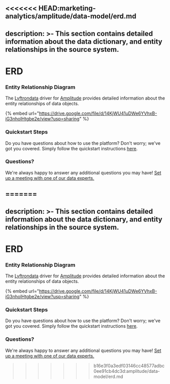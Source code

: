 <<<<<<< HEAD:marketing-analytics/amplitude/data-model/erd.md
---
description: >-
  This section contains detailed information about the data dictionary, and
  entity relationships in the source system.
---

# ERD

### Entity Relationship Diagram

The [Lyftrondata](https://www.lyftrondata.com/) driver for [Amplitude](https://www.lyftrondata.com/integration/marketing-analytics/amplitude//) provides detailed information about the entity relationships of data objects.

{% embed url="https://drive.google.com/file/d/14KjWU41uDWe6YVhxB-iG3nholHtgbe2e/view?usp=sharing" %}
### Quickstart Steps

Do you have questions about how to use the platform? Don't worry; we've got you covered. Simply follow the quickstart instructions [here](../../../../quickstart-steps.md).

### Questions? <a href="#questions" id="questions"></a>

We're always happy to answer any additional questions you may have! [Set up a meeting with one of our data experts.](https://www.lyftrondata.com/book-a-meeting/)

=======
---
description: >-
  This section contains detailed information about the data dictionary, and
  entity relationships in the source system.
---

# ERD

### Entity Relationship Diagram

The [Lyftrondata](https://www.lyftrondata.com/) driver for [Amplitude](https://www.lyftrondata.com/integration/marketing-analytics/amplitude//) provides detailed information about the entity relationships of data objects.

{% embed url="https://drive.google.com/file/d/14KjWU41uDWe6YVhxB-iG3nholHtgbe2e/view?usp=sharing" %}
### Quickstart Steps

Do you have questions about how to use the platform? Don't worry; we've got you covered. Simply follow the quickstart instructions [here](../../../../quickstart-steps.md).

### Questions? <a href="#questions" id="questions"></a>

We're always happy to answer any additional questions you may have! [Set up a meeting with one of our data experts.](https://www.lyftrondata.com/book-a-meeting/)

>>>>>>> b16e3f0a3edf03146cc48577adbc0ee91cb4dc3d:amplitude/data-model/erd.md
